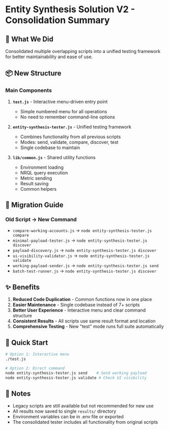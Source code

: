 # Entity Synthesis Solution V2 - Consolidation Summary

## 🎯 What We Did

Consolidated multiple overlapping scripts into a unified testing framework for better maintainability and ease of use.

## 📦 New Structure

### Main Components

1. **`test.js`** - Interactive menu-driven entry point
   - Simple numbered menu for all operations
   - No need to remember command-line options

2. **`entity-synthesis-tester.js`** - Unified testing framework
   - Combines functionality from all previous scripts
   - Modes: send, validate, compare, discover, test
   - Single codebase to maintain

3. **`lib/common.js`** - Shared utility functions
   - Environment loading
   - NRQL query execution
   - Metric sending
   - Result saving
   - Common helpers

## 🔄 Migration Guide

### Old Script → New Command

- `compare-working-accounts.js` → `node entity-synthesis-tester.js compare`
- `minimal-payload-tester.js` → `node entity-synthesis-tester.js discover`
- `payload-discovery.js` → `node entity-synthesis-tester.js discover`
- `ui-visibility-validator.js` → `node entity-synthesis-tester.js validate`
- `working-payload-sender.js` → `node entity-synthesis-tester.js send`
- `batch-test-runner.js` → `node entity-synthesis-tester.js discover`

## ✨ Benefits

1. **Reduced Code Duplication** - Common functions now in one place
2. **Easier Maintenance** - Single codebase instead of 7+ scripts
3. **Better User Experience** - Interactive menu and clear command structure
4. **Consistent Results** - All scripts use same result format and location
5. **Comprehensive Testing** - New "test" mode runs full suite automatically

## 🚀 Quick Start

```bash
# Option 1: Interactive menu
./test.js

# Option 2: Direct command
node entity-synthesis-tester.js send    # Send working payload
node entity-synthesis-tester.js validate # Check UI visibility
```

## 📝 Notes

- Legacy scripts are still available but not recommended for new use
- All results now saved to single `results/` directory
- Environment variables can be in .env file or exported
- The consolidated tester includes all functionality from original scripts